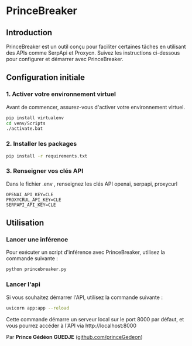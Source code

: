 # PrinceBreaker

## Introduction
PrinceBreaker est un outil conçu pour faciliter certaines tâches en utilisant des APIs comme SerpApi et Proxycn. Suivez les instructions ci-dessous pour configurer et démarrer avec PrinceBreaker.

## Configuration initiale

### 1. Activer votre environnement virtuel
Avant de commencer, assurez-vous d'activer votre environnement virtuel.
```bash
pip install virtualenv
cd venv/Scripts
./activate.bat
```

### 2. Installer les packages
```bash
pip install -r requirements.txt
```


### 3.  Renseigner vos clés API
Dans le fichier .env , renseignez les clés API openai, serpapi, proxycurl
```
OPENAI_API_KEY=CLE 
PROXYCRUL_API_KEY=CLE
SERPAPI_API_KEY=CLE
```

## Utilisation

### Lancer une inférence
Pour exécuter un script d'inférence avec PrinceBreaker, utilisez la commande suivante :
```bash
python princebreaker.py
```


### Lancer  l'api
Si vous souhaitez démarrer l'API, utilisez la commande suivante :

```bash
uvicorn app:app --reload
```
Cette commande démarre un serveur local sur le port 8000 par défaut, et vous pourrez accéder à l'API via http://localhost:8000




Par **Prince Gédéon GUEDJE** ([github.com/princeGedeon](https://github.com/princeGedeon))


